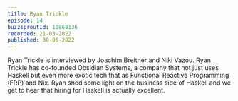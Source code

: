 ```yaml
---
title: Ryan Trickle
episode: 14
buzzsproutId: 10868136
recorded: 21-03-2022
published: 30-06-2022
---
```

Ryan Trickle is interviewed by Joachim Breitner and Niki Vazou. Ryan Trickle has co-founded Obsidian Systems, a company that not just uses Haskell but even more exotic tech that as Functional Reactive Programming (FRP) and Nix. Ryan shed some light on the business side of Haskell and we get to hear that hiring for Haskell is actually excellent.
